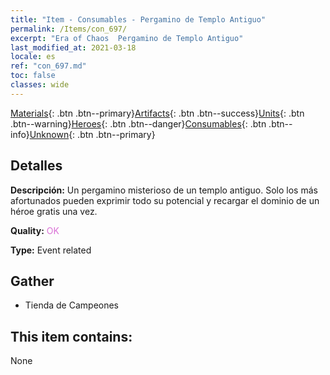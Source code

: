 ```yaml
---
title: "Item - Consumables - Pergamino de Templo Antiguo"
permalink: /Items/con_697/
excerpt: "Era of Chaos  Pergamino de Templo Antiguo"
last_modified_at: 2021-03-18
locale: es
ref: "con_697.md"
toc: false
classes: wide
---
```

 [Materials](/es/Items/){: .btn .btn--primary}[Artifacts](/es/Items/Artifacts/){: .btn .btn--success}[Units](/es/Items/Units/){: .btn .btn--warning}[Heroes](/es/Items/Heroes/){: .btn .btn--danger}[Consumables](/es/Items/Consumables/){: .btn .btn--info}[Unknown](/es/Items/Unknown/){: .btn .btn--primary}

## Detalles
 **Descripción:** Un pergamino misterioso de un templo antiguo. Solo los más afortunados pueden exprimir todo su potencial y recargar el dominio de un héroe gratis una vez.

 **Quality:** <span style="color: #DA70D6">OK</span>

 **Type:** Event related

## Gather

*    Tienda de Campeones 

## This item contains:

  None

